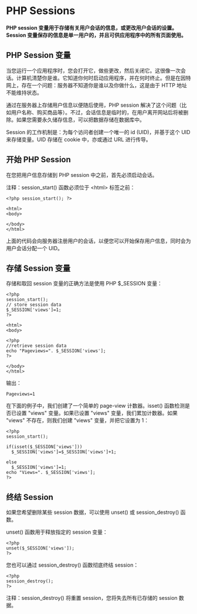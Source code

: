 
# PHP Sessions




**PHP session 变量用于存储有关用户会话的信息，或更改用户会话的设置。Session 变量保存的信息是单一用户的，并且可供应用程序中的所有页面使用。**

## PHP Session 变量

当您运行一个应用程序时，您会打开它，做些更改，然后关闭它。这很像一次会话。计算机清楚你是谁。它知道你何时启动应用程序，并在何时终止。但是在因特网上，存在一个问题：服务器不知道你是谁以及你做什么，这是由于 HTTP 地址不能维持状态。

通过在服务器上存储用户信息以便随后使用，PHP session 解决了这个问题（比如用户名称、购买商品等）。不过，会话信息是临时的，在用户离开网站后将被删除。如果您需要永久储存信息，可以把数据存储在数据库中。

Session 的工作机制是：为每个访问者创建一个唯一的 id (UID)，并基于这个 UID 来存储变量。UID 存储在 cookie 中，亦或通过 URL 进行传导。

## 开始 PHP Session

在您把用户信息存储到 PHP session 中之前，首先必须启动会话。

注释：session_start() 函数必须位于 &lt;html&gt; 标签之前：

```
<?php session_start(); ?>

<html>
<body>

</body>
</html>
```

上面的代码会向服务器注册用户的会话，以便您可以开始保存用户信息，同时会为用户会话分配一个 UID。

## 存储 Session 变量

存储和取回 session 变量的正确方法是使用 PHP $_SESSION 变量：

```
<?php
session_start();
// store session data
$_SESSION['views']=1;
?>

<html>
<body>

<?php
//retrieve session data
echo "Pageviews=". $_SESSION['views'];
?>

</body>
</html>
```

输出：

```
Pageviews=1
```

在下面的例子中，我们创建了一个简单的 page-view 计数器。isset() 函数检测是否已设置 "views" 变量。如果已设置 "views" 变量，我们累加计数器。如果 "views" 不存在，则我们创建 "views" 变量，并把它设置为 1：

```
<?php
session_start();

if(isset($_SESSION['views']))
  $_SESSION['views']=$_SESSION['views']+1;

else
  $_SESSION['views']=1;
echo "Views=". $_SESSION['views'];
?>

```

## 终结 Session

如果您希望删除某些 session 数据，可以使用 unset() 或 session_destroy() 函数。

unset() 函数用于释放指定的 session 变量：

```
<?php
unset($_SESSION['views']);
?>
```

您也可以通过 session_destroy() 函数彻底终结 session：

```
<?php
session_destroy();
?>
```

注释：session_destroy() 将重置 session，您将失去所有已存储的 session 数据。




